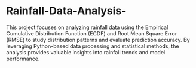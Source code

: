 # Rainfall-Data-Analysis-
This project focuses on analyzing rainfall data using the Empirical Cumulative Distribution Function (ECDF) and Root Mean Square Error (RMSE) to study distribution patterns and evaluate prediction accuracy. By leveraging Python-based data processing and statistical methods, the analysis provides valuable insights into rainfall trends and model performance.
